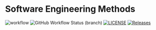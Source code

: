 # Software Engineering Methods

![workflow](https://github.com/AyeThandarPhyo/CWtest/actions/workflows/main.yml/badge.svg)
![GitHub Workflow Status (branch)](https://img.shields.io/github/workflow/status/AyeThandarPhyo/CWtest/A%20workflow%20for%20my%20Hello%20World%20App/develop)
[![LICENSE](https://img.shields.io/github/license/AyeThandarPhyo/CWtest.svg?style=flat-square)](https://github.com/AyeThandarPhyo/CWtest/blob/master/LICENSE)
[![Releases](https://img.shields.io/github/release/AyeThandarPhyo/CWtest/all.svg?style=flat-square)](https://github.com/AyeThandarPhyo/CWtest/releases)